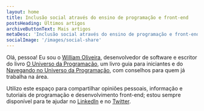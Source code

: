 ```yaml
---
layout: home
title: Inclusão social através do ensino de programação e front-end
postsHeading: Últimos artigos
archiveButtonText: Mais artigos
metaDesc: 'Inclusão social através do ensino de programação e front-end'
socialImage: '/images/social-share'
---
```


Olá, pessoa! Eu sou o [William Oliveira](https://twitter.com/1ilhas), desenvolvedor de software e escritor do livro [O Universo da Programação](https://www.casadocodigo.com.br/products/livro-universo-programacao), um livro guia para iniciantes e do [Navegando no Universo da Programação](https://www.casadocodigo.com.br/products/livro-navegando-universo), com conselhos para quem já trabalha na área.

Utilizo este espaço para compartilhar opiniões pessoais, informação e tutoriais de programação e desenvolvimento front-end; estou sempre disponível para te ajudar no [LinkedIn](https://www.linkedin.com/in/william-oliveira/) e no [Twitter](https://twitter.com/1ilhas).
